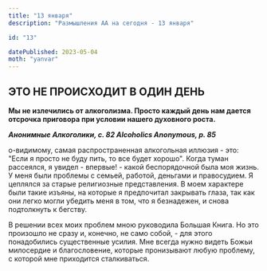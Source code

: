 ```yaml
---
title: "13 января"
description: "Размышления АА на сегодня - 13 января"

id: "13"

datePublished: 2023-05-04
moth: "yanvar"
---
```


## ЭТО НЕ ПРОИСХОДИТ В ОДИН ДЕНЬ

**Мы не излечились от алкоголизма. Просто каждый день нам дается отсрочка приговора при условии нашего духовного роста.**

**_Анонимные Алкоголики, с. 82
Alcoholics Anonymous, p. 85_**

о-видимому, самая распространенная алкогольная иллюзия - это: "Если я просто не буду пить, то все будет хорошо". Когда туман рассеялся, я увидел - впервые! - какой беспорядочной была моя жизнь. У меня были проблемы с семьей, работой, деньгами и правосудием. Я цеплялся за старые религиозные представления. В моем характере были такие изъяны, на которые я предпочитал закрывать глаза, так как они легко могли убедить меня в том, что я безнадежен, и снова подтолкнуть к бегству.

В решении всех моих проблем мною руководила Большая Книга. Но это произошло не сразу и, конечно, не само собой, - для этого понадобились существенные усилия. Мне всегда нужно видеть Божьи милосердие и благословение, которые пронизывают любую проблему, с которой мне приходится сталкиваться.
